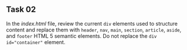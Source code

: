 ## Task 02
In the *index.html* file, review the current `div` elements used to structure content and replace them with `header`, `nav`, `main`, `section`, `article`, `aside`, and `footer` HTML 5 semantic elements. Do not replace the   `div id="container"`   element.